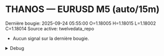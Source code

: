 # THANOS — EURUSD M5 (auto/15m)
Dernière bougie: 2025-09-24 05:55:00  O=1.18005  H=1.18015  L=1.18002  C=1.18014
Source active: twelvedata_repo

- Aucun signal sur la dernière bougie.

<details><summary>Debug</summary>

- TD_API_KEY manquant.

</details>